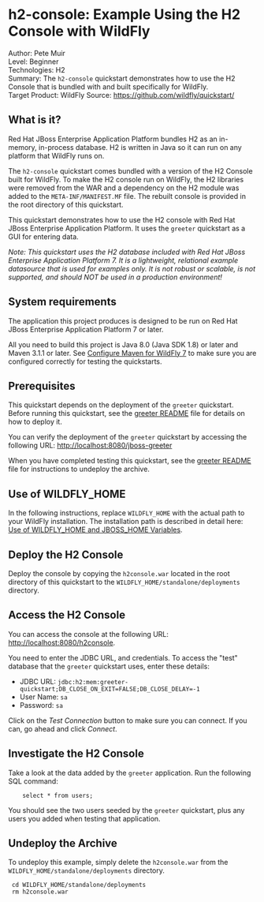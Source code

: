 h2-console: Example Using the H2 Console with WildFly
===================================================
Author: Pete Muir  
Level: Beginner  
Technologies: H2  
Summary: The `h2-console` quickstart demonstrates how to use the H2 Console that is bundled with and built specifically for WildFly.  
Target Product: WildFly
Source: <https://github.com/wildfly/quickstart/>

What is it?
-----------

Red Hat JBoss Enterprise Application Platform bundles H2 as an in-memory, in-process database. H2 is written in Java so it can run on any platform that WildFly runs on.

The `h2-console` quickstart comes bundled with a version of the H2 Console built for WildFly. To make the H2 console run on WildFly, the H2 libraries were removed from the WAR and a dependency on the H2 module was added to the `META-INF/MANIFEST.MF` file. The rebuilt console is provided in the root directory of this quickstart.

This quickstart demonstrates how to use the H2 console with Red Hat JBoss Enterprise Application Platform. It uses the `greeter` quickstart as a GUI for entering data.

_Note: This quickstart uses the H2 database included with Red Hat JBoss Enterprise Application Platform 7. It is a lightweight, relational example datasource that is used for examples only. It is not robust or scalable, is not supported, and should NOT be used in a production environment!_

System requirements
-------------------

The application this project produces is designed to be run on Red Hat JBoss Enterprise Application Platform 7 or later. 

All you need to build this project is Java 8.0 (Java SDK 1.8) or later and Maven 3.1.1 or later. See [Configure Maven for WildFly 7](https://github.com/jboss-developer/jboss-developer-shared-resources/blob/master/guides/CONFIGURE_MAVEN_JBOSS_EAP7.md#configure-maven-to-build-and-deploy-the-quickstarts) to make sure you are configured correctly for testing the quickstarts.


Prerequisites
-----------

This quickstart depends on the deployment of the `greeter` quickstart. Before running this quickstart, see the [greeter README](../greeter/README.md) file for details on how to deploy it.

You can verify the deployment of the `greeter` quickstart by accessing the following URL: <http://localhost:8080/jboss-greeter> 

When you have completed testing this quickstart, see the [greeter README](../greeter/README.md) file for instructions to undeploy the archive.


Use of WILDFLY_HOME
---------------

In the following instructions, replace `WILDFLY_HOME` with the actual path to your WildFly installation. The installation path is described in detail here: [Use of WILDFLY_HOME and JBOSS_HOME Variables](https://github.com/jboss-developer/jboss-developer-shared-resources/blob/master/guides/USE_OF_WILDFLY_HOME.md#use-of-eap_home-and-jboss_home-variables).


Deploy the H2 Console
------------------------

Deploy the console by copying the `h2console.war` located in the root directory of this quickstart to the `WILDFLY_HOME/standalone/deployments` directory. 


Access the H2 Console 
---------------------

You can access the console at the following URL:  <http://localhost:8080/h2console>.

You need to enter the JDBC URL, and credentials. To access the "test" database that the `greeter` quickstart uses, enter these details:

* JDBC URL: `jdbc:h2:mem:greeter-quickstart;DB_CLOSE_ON_EXIT=FALSE;DB_CLOSE_DELAY=-1`
* User Name: `sa`
* Password: `sa`

Click on the *Test Connection* button to make sure you can connect. If you can, go ahead and click *Connect*.

Investigate the H2 Console
-------------------------

Take a look at the data added by the `greeter` application. Run the following SQL command:

        select * from users;

You should see the two users seeded by the `greeter` quickstart, plus any users you added when testing that application.

Undeploy the Archive
--------------------

To undeploy this example, simply delete the `h2console.war` from the `WILDFLY_HOME/standalone/deployments` directory. 

     cd WILDFLY_HOME/standalone/deployments
     rm h2console.war


